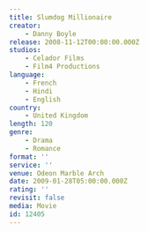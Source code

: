```yaml
---
title: Slumdog Millionaire
creator:
    - Danny Boyle
release: 2008-11-12T00:00:00.000Z
studios:
    - Celador Films
    - Film4 Productions
language:
    - French
    - Hindi
    - English
country:
    - United Kingdom
length: 120
genre:
    - Drama
    - Romance
format: ''
service: ''
venue: Odeon Marble Arch
date: 2009-01-28T05:00:00.000Z
rating: ''
revisit: false
media: Movie
id: 12405
---
```



